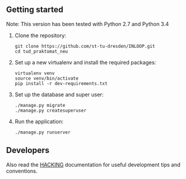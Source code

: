 ## Getting started
Note: This version has been tested with Python 2.7 and Python 3.4

1. Clone the repository:

	```
	git clone https://github.com/st-tu-dresden/INLOOP.git
	cd tud_praktomat_neu
	```

2. Set up a new virtualenv and install the required packages:
	```
	virtualenv venv
	source venv/bin/activate
	pip install -r dev-requirements.txt
	```

3. Set up the database and super user:
	```
	./manage.py migrate
	./manage.py createsuperuser
	```

4. Run the application:
	```
	./manage.py runserver
	```

## Developers
Also read the [HACKING](https://github.com/st-tu-dresden/tud_praktomat_neu/blob/master/HACKING.md) documentation for useful development tips and conventions.
